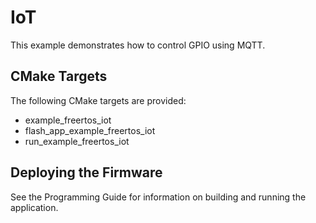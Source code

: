 # IoT

This example demonstrates how to control GPIO using MQTT.

## CMake Targets

The following CMake targets are provided:

- example_freertos_iot
- flash_app_example_freertos_iot
- run_example_freertos_iot

## Deploying the Firmware

See the Programming Guide for information on building and running the application.
